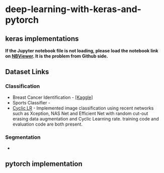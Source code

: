 # deep-learning-with-keras-and-pytorch
## keras implementations

**If the Jupyter notebook file is not loading, please load the notebook link on [NBViewer](https://nbviewer.jupyter.org/). It is the problem from Github side.**

## Dataset Links

### Classification
* Breast Cancer Identification - [[Kaggle]](https://www.kaggle.com/paultimothymooney/breast-histopathology-images)
* Sports Classifier - 
* [Cyclic LR](https://github.com/AKASH2907/deep_learning_practice/tree/master/keras/image_classification) - Implemented image classification using recent networks such as Xception, NAS Net and Efficient Net with random cut-out erasing data augmentation and Cyclic Learning rate. training code and evaluation code are both present.

### Segmentation
* 


## pytorch implementation
